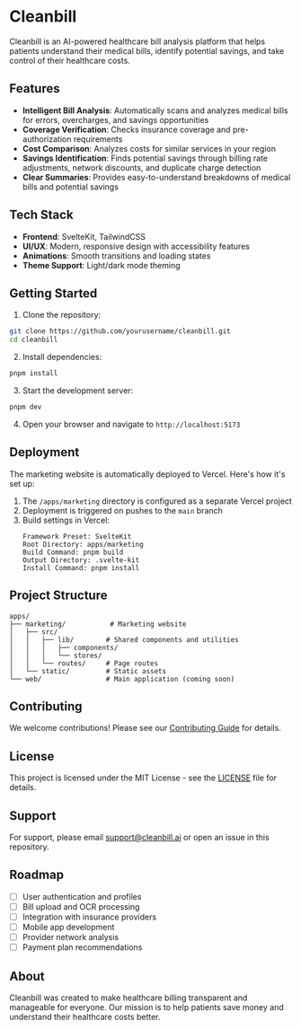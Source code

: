 # Cleanbill

Cleanbill is an AI-powered healthcare bill analysis platform that helps patients understand their medical bills, identify potential savings, and take control of their healthcare costs.

## Features

- **Intelligent Bill Analysis**: Automatically scans and analyzes medical bills for errors, overcharges, and savings opportunities
- **Coverage Verification**: Checks insurance coverage and pre-authorization requirements
- **Cost Comparison**: Analyzes costs for similar services in your region
- **Savings Identification**: Finds potential savings through billing rate adjustments, network discounts, and duplicate charge detection
- **Clear Summaries**: Provides easy-to-understand breakdowns of medical bills and potential savings

## Tech Stack

- **Frontend**: SvelteKit, TailwindCSS
- **UI/UX**: Modern, responsive design with accessibility features
- **Animations**: Smooth transitions and loading states
- **Theme Support**: Light/dark mode theming

## Getting Started

1. Clone the repository:

```bash
git clone https://github.com/yourusername/cleanbill.git
cd cleanbill
```

2. Install dependencies:

```bash
pnpm install
```

3. Start the development server:

```bash
pnpm dev
```

4. Open your browser and navigate to `http://localhost:5173`

## Deployment

The marketing website is automatically deployed to Vercel. Here's how it's set up:

1. The `/apps/marketing` directory is configured as a separate Vercel project
2. Deployment is triggered on pushes to the `main` branch
3. Build settings in Vercel:
   ```
   Framework Preset: SvelteKit
   Root Directory: apps/marketing
   Build Command: pnpm build
   Output Directory: .svelte-kit
   Install Command: pnpm install
   ```

## Project Structure

```
apps/
├── marketing/           # Marketing website
│   ├── src/
│   │   ├── lib/        # Shared components and utilities
│   │   │   ├── components/
│   │   │   └── stores/
│   │   └── routes/     # Page routes
│   └── static/         # Static assets
└── web/                # Main application (coming soon)
```

## Contributing

We welcome contributions! Please see our [Contributing Guide](CONTRIBUTING.md) for details.

## License

This project is licensed under the MIT License - see the [LICENSE](LICENSE) file for details.

## Support

For support, please email support@cleanbill.ai or open an issue in this repository.

## Roadmap

- [ ] User authentication and profiles
- [ ] Bill upload and OCR processing
- [ ] Integration with insurance providers
- [ ] Mobile app development
- [ ] Provider network analysis
- [ ] Payment plan recommendations

## About

Cleanbill was created to make healthcare billing transparent and manageable for everyone. Our mission is to help patients save money and understand their healthcare costs better.
